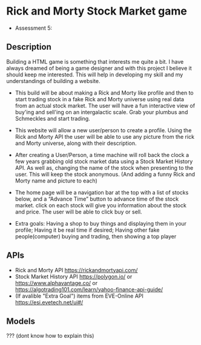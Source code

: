 # Rick and Morty Stock Market game
- Assessment 5: 



## Description
Building a HTML game is something that interests me quite a bit. I have always dreamed of being a game designer and with this project I believe it should keep me interested. This will help in developing my skill and my understandings of building a website.
   - This build will be about making a Rick and Morty like profile and then to start trading stock in a fake Rick and Morty universe using real data from an actual stock market. The user will have a fun interactive view of buy'ing and sell'ing on an intergalactic scale. Grab your plumbus and Schmeckles and start trading.
   - This website will allow a new user/person to create a profile. Using the Rick and Morty API the user will be able to use any picture from the rick and Morty universe, along with their description. 
   - After creating a User/Person, a time machine will roll back the clock a few years grabbing old stock market data using a Stock Market History API. As well as, changing the name of the stock when presenting to the user. This will keep the stock anonymous. (And adding a funny Rick and Morty name and picture to each)
   - The home page will be a navigation bar at the top with a list of stocks below, and a “Advance Time” button to advance time of the stock market. click on each stock will give you information about the stock and price. The user will be able to click buy or sell.
    
- Extra goals: Having a shop to buy things and displaying them in your profile; Having it be real time if desired; Having other fake people(computer) buying and trading, then showing a top player



## APIs
   - Rick and Morty API 
       https://rickandmortyapi.com/
   - Stock Market History API
       https://polygon.io/ or https://www.alphavantage.co/ or https://algotrading101.com/learn/yahoo-finance-api-guide/
   - (If avalible "Extra Goal")
       items from EVE-Online API
           https://esi.evetech.net/ui#/



## Models
   ??? (dont know how to explain this)
